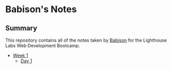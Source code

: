 # Babison's Notes
## Summary 
This repository contains all of the notes taken by [Babison](https://github.com/vbabison) for the Lighthouse Labs Web Development Bootcamp.
* [Week 1](/Week_1)
  * [Day 1](/Week_1/Day_1)
